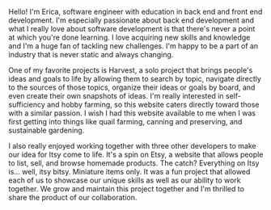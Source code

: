 Hello! I'm Erica, software engineer with education in back end and front end development. I'm especially passionate about back end development and what I really love about software development is that there's never a point at which you're done learning. I love acquiring new skills and knowledge and I'm a huge fan of tackling new challenges. I'm happy to be a part of an industry that is never static and always changing.

One of my favorite projects is Harvest, a solo project that brings people's ideas and goals to life by allowing them to search by topic, navigate directly to the sources of those topics, organize their ideas or goals by board, and even create their own snapshots of ideas. I'm really interested in self-sufficiency and hobby farming, so this website caters directly toward those with a similar passion. I wish I had this website available to me when I was first getting into things like quail farming, canning and preserving, and sustainable gardening.

I also really enjoyed working together with three other developers to make our idea for Itsy come to life. It's a spin on Etsy, a website that allows people to list, sell, and browse homemade products. The catch? Everything on Itsy is... well, itsy bitsy. Miniature items only. It was a fun project that allowed each of us to showcase our unique skills as well as our ability to work together. We grow and maintain this project together and I'm thrilled to share the product of our collaboration.
